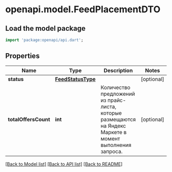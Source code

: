 # openapi.model.FeedPlacementDTO

## Load the model package
```dart
import 'package:openapi/api.dart';
```

## Properties
Name | Type | Description | Notes
------------ | ------------- | ------------- | -------------
**status** | [**FeedStatusType**](FeedStatusType.md) |  | [optional] 
**totalOffersCount** | **int** | Количество предложений из прайс-листа, которые размещаются на Яндекс Маркете в момент выполнения запроса. | [optional] 

[[Back to Model list]](../README.md#documentation-for-models) [[Back to API list]](../README.md#documentation-for-api-endpoints) [[Back to README]](../README.md)


